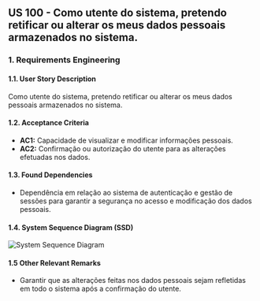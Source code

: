 ## US 100 - Como utente do sistema, pretendo retificar ou alterar os meus dados pessoais armazenados no sistema.

### 1. Requirements Engineering

#### 1.1. User Story Description

Como utente do sistema, pretendo retificar ou alterar os meus dados pessoais armazenados no sistema.

#### 1.2. Acceptance Criteria

- **AC1:** Capacidade de visualizar e modificar informações pessoais.
- **AC2:** Confirmação ou autorização do utente para as alterações efetuadas nos dados.

#### 1.3. Found Dependencies

- Dependência em relação ao sistema de autenticação e gestão de sessões para garantir a segurança no acesso e modificação dos dados pessoais.

#### 1.4. System Sequence Diagram (SSD)

![System Sequence Diagram](\svg\us100system-sequence-diagram-alternative-one.svg)

#### 1.5 Other Relevant Remarks

- Garantir que as alterações feitas nos dados pessoais sejam refletidas em todo o sistema após a confirmação do utente.
